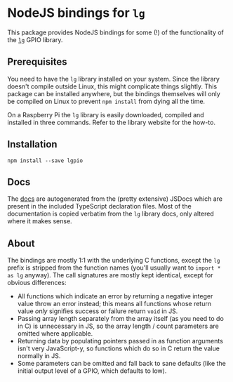 # NodeJS bindings for `lg`

This package provides NodeJS bindings for some (!) of the functionality
of the [`lg`](http://abyz.me.uk/lg/index.html) GPIO library.

## Prerequisites

You need to have the `lg` library installed on your system.
Since the library doesn't compile outside Linux, this might complicate
things slightly. This package can be installed anywhere, but the bindings
themselves will only be compiled on Linux to prevent `npm install` from
dying all the time.

On a Raspberry Pi the `lg` library is easily downloaded, compiled and installed
in three commands. Refer to the library website for the how-to.

## Installation

```shell
npm install --save lgpio
```

## Docs

The [docs](./docs/lgpio.md) are autogenerated from the (pretty extensive)
JSDocs which are present in the included TypeScript declaration files.
Most of the documentation is copied verbatim from the `lg` library docs,
only altered where it makes sense.

## About

The bindings are mostly 1:1 with the underlying C functions, except the `lg`
prefix is stripped from the function names (you'll usually want to `import * as lg`
anyway). The call signatures are mostly kept identical, except for obvious
differences:
 - All functions which indicate an error by returning a negative integer value
   throw an error instead; this means all functions whose return value _only_
   signifies success or failure return `void` in JS.
 - Passing array length separately from the array itself (as you need to do in C)
   is unnecessary in JS, so the array length / count parameters are omitted where
   applicable.
 - Returning data by populating pointers passed in as function arguments isn't
   very JavaScript-y, so functions which do so in C return the value normally in JS.
 - Some parameters can be omitted and fall back to sane defaults (like the initial
   output level of a GPIO, which defaults to low).
